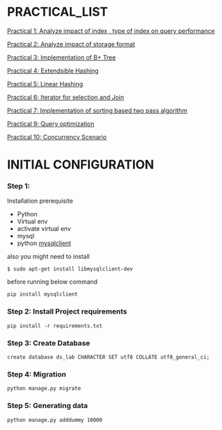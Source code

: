 PRACTICAL_LIST
==============
[Practical 1: Analyze impact of index , type of index on query performance](practical_1/practical_1.pdf)

[Practical 2: Analyze impact of storage format](practical_2/practical_2.pdf)

[Practical 3: Implementation of B+ Tree](practical_3/practical3.pdf)

[Practical 4: Extendsible Hashing](practical_4/practical_4.pdf)

[Practical 5: Linear Hashing](practical_5/doc/practical_5.pdf)

[Practical 6: Iterator for selection and Join](practical_6/doc/practical_6.pdf)

[Practical 7: Implementation of sorting based two pass algorithm](practical_7/doc/practical_7.pdf)

[Practical 9: Query optimization](practical_9/doc/practical9.pdf)

[Practical 10: Concurrency Scenario](practical_10/doc/practical_10.pdf)



INITIAL CONFIGURATION
=====================
### Step 1:
Installation prerequisite
- Python
- Virtual env
- activate virtual env
- mysql
- python [mysqlclient](https://pypi.org/project/mysqlclient/)

also you might need to install

    $ sudo apt-get install libmysqlclient-dev

before running below command

    pip install mysqlclient

### Step 2: Install Project requirements

    pip install -r requirements.txt

### Step 3: Create Database

    create database ds_lab CHARACTER SET utf8 COLLATE utf8_general_ci;

### Step 4: Migration

    python manage.py migrate

### Step 5: Generating data

    python manage.py adddummy 10000
